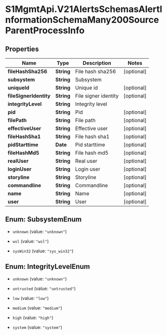 # S1MgmtApi.V21AlertsSchemasAlertInformationSchemaMany200SourceParentProcessInfo

## Properties
Name | Type | Description | Notes
------------ | ------------- | ------------- | -------------
**fileHashSha256** | **String** | File hash sha256 | [optional] 
**subsystem** | **String** | Subsystem | 
**uniqueId** | **String** | Unique id | [optional] 
**fileSignerIdentity** | **String** | File signer identity | [optional] 
**integrityLevel** | **String** | Integrity level | 
**pid** | **String** | Pid | [optional] 
**filePath** | **String** | File path | [optional] 
**effectiveUser** | **String** | Effective user | [optional] 
**fileHashSha1** | **String** | File hash sha1 | [optional] 
**pidStarttime** | **Date** | Pid starttime | [optional] 
**fileHashMd5** | **String** | File hash md5 | [optional] 
**realUser** | **String** | Real user | [optional] 
**loginUser** | **String** | Login user | [optional] 
**storyline** | **String** | Storyline | [optional] 
**commandline** | **String** | Commandline | [optional] 
**name** | **String** | Name | [optional] 
**user** | **String** | User | [optional] 


<a name="SubsystemEnum"></a>
## Enum: SubsystemEnum


* `unknown` (value: `"unknown"`)

* `wsl` (value: `"wsl"`)

* `sysWin32` (value: `"sys_win32"`)




<a name="IntegrityLevelEnum"></a>
## Enum: IntegrityLevelEnum


* `unknown` (value: `"unknown"`)

* `untrusted` (value: `"untrusted"`)

* `low` (value: `"low"`)

* `medium` (value: `"medium"`)

* `high` (value: `"high"`)

* `system` (value: `"system"`)





